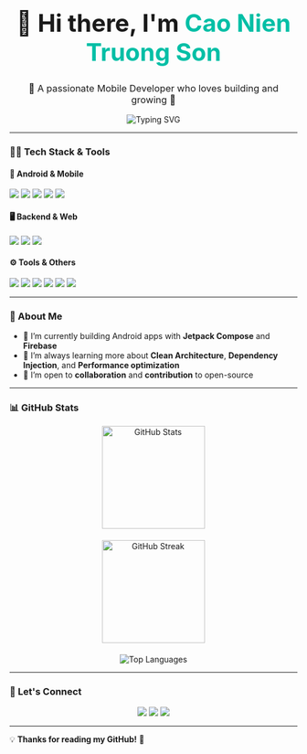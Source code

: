 <h1 align="center" style="font-size: 42px;">👋 Hi there, I'm <span style="color:#00bfa6;">Cao Nien Truong Son</span></h1>
<h3 align="center" style="font-weight: normal;">🚀 A passionate Mobile Developer who loves building and growing 💚</h3>

<p align="center">
  <img src="https://readme-typing-svg.demolab.com?font=Fira+Code&size=22&pause=1000&color=00FFAA&center=true&vCenter=true&width=600&lines=Welcome+to+my+GitHub!;Mobile+Development+is+my+passion;I+love+learning+and+contributing;Let's+build+great+things+together!" alt="Typing SVG" />
</p>

---

### 🧑‍💻 Tech Stack & Tools

#### 📱 Android & Mobile
<p align="left">
  <img src="https://img.shields.io/badge/Kotlin-%230095D5.svg?style=for-the-badge&logo=kotlin&logoColor=white" />
  <img src="https://img.shields.io/badge/Jetpack%20Compose-%23000000.svg?style=for-the-badge&logo=android&logoColor=white" />
  <img src="https://img.shields.io/badge/MVVM-architecture-blueviolet?style=for-the-badge" />
  <img src="https://img.shields.io/badge/Room%20DB-%23f4a261.svg?style=for-the-badge&logo=sqlite&logoColor=white" />
  <img src="https://img.shields.io/badge/Retrofit-3C8DBC?style=for-the-badge" />
</p>

#### 🖥️ Backend & Web
<p align="left">
  <img src="https://img.shields.io/badge/C%23%20MVC-68217A?style=for-the-badge&logo=.net&logoColor=white" />
  <img src="https://img.shields.io/badge/SQL%20Server-CC2927?style=for-the-badge&logo=microsoft-sql-server&logoColor=white" />
  <img src="https://img.shields.io/badge/Firebase-FFCA28?style=for-the-badge&logo=firebase&logoColor=black" />
</p>

#### ⚙️ Tools & Others
<p align="left">
  <img src="https://img.shields.io/badge/Postman-FF6C37?style=for-the-badge&logo=postman&logoColor=white" />
  <img src="https://img.shields.io/badge/C++-00599C?style=for-the-badge&logo=c%2B%2B&logoColor=white" />
  <img src="https://img.shields.io/badge/Cloudinary-00BFA5?style=for-the-badge" />
  <img src="https://img.shields.io/badge/Git-F05032?style=for-the-badge&logo=git&logoColor=white" />
  <img src="https://img.shields.io/badge/GitHub-181717?style=for-the-badge&logo=github&logoColor=white" />
  <img src="https://img.shields.io/badge/VS%20Code-007ACC?style=for-the-badge&logo=visual-studio-code&logoColor=white" />
</p>

---

### 🧠 About Me

- 🔭 I’m currently building Android apps with **Jetpack Compose** and **Firebase**
- 🌱 I’m always learning more about **Clean Architecture**, **Dependency Injection**, and **Performance optimization**
- 🤝 I’m open to **collaboration** and **contribution** to open-source

---

### 📊 GitHub Stats

<div align="center" style="display: flex; flex-direction: column; align-items: center; gap: 20px;">
  <img height="180em" src="https://github-readme-stats.vercel.app/api?username=Truongson-erorr&show_icons=true&theme=radical&hide_border=true" alt="GitHub Stats" />
  <img height="180em" src="https://github-readme-streak-stats.herokuapp.com/?user=Truongson-erorr&theme=radical&hide_border=true" alt="GitHub Streak" />
  <img src="https://github-readme-stats.vercel.app/api/top-langs/?username=Truongson-erorr&layout=compact&theme=radical&hide_border=true" alt="Top Languages" />
</div>



---

### 🤝 Let's Connect

<p align="center">
  <a href="mailto:lethanhtrung.trungle@gmail.com"><img src="https://img.shields.io/badge/Gmail-D14836?style=for-the-badge&logo=gmail&logoColor=white"/></a>
  <a href="https://www.facebook.com/"><img src="https://img.shields.io/badge/Facebook-1877F2?style=for-the-badge&logo=facebook&logoColor=white"/></a>
  <a href="https://discord.com/"><img src="https://img.shields.io/badge/Discord-5865F2?style=for-the-badge&logo=discord&logoColor=white"/></a>
</p>

---

💡 **Thanks for reading my GitHub!** 🚀
